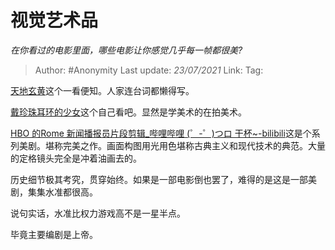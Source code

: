 # 视觉艺术品
*在你看过的电影里面，哪些电影让你感觉几乎每一帧都很美?*

> Author: #Anonymity
> Last update: *23/07/2021*
> Link:
> Tag:

[天地玄黄](https://link.zhihu.com/?target=https%3A//b23.tv/ueCCrD)这个一看便知。人家连台词都懒得写。

[戴珍珠耳环的少女](https://link.zhihu.com/?target=https%3A//b23.tv/ep234535)这个自己看吧。显然是学美术的在拍美术。

[HBO 的Rome 新闻播报员片段剪辑\_哔哩哔哩 (゜-゜)つロ 干杯~-bilibili](https://link.zhihu.com/?target=https%3A//b23.tv/bI2ij7)这是个系列美剧。堪称完美之作。画面构图用光用色堪称古典主义和现代技术的典范。大量的定格镜头完全是冲着油画去的。

历史细节极其考究，贯穿始终。如果是一部电影倒也罢了，难得的是这是一部美剧，集集水准都很高。

说句实话，水准比权力游戏高不是一星半点。

毕竟主要编剧是上帝。
